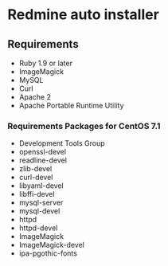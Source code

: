 # Redmine auto installer
## Requirements
+ Ruby 1.9 or later
+ ImageMagick
+ MySQL
+ Curl
+ Apache 2
+ Apache Portable Runtime Utility

### Requirements Packages for CentOS 7.1
+ Development Tools Group
+ openssl-devel
+ readline-devel
+ zlib-devel
+ curl-devel
+ libyaml-devel
+ libffi-devel
+ mysql-server
+ mysql-devel
+ httpd
+ httpd-devel
+ ImageMagick
+ ImageMagick-devel
+ ipa-pgothic-fonts

